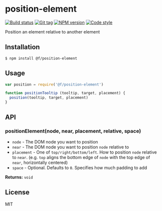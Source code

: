 
# position-element

[![Build status][travis-image]][travis-url]
[![Git tag][git-image]][git-url]
[![NPM version][npm-image]][npm-url]
[![Code style][standard-image]][standard-url]

Position an element relative to another element

## Installation

    $ npm install @f/position-element

## Usage

```js
var position = require('@f/position-element')

function positionTooltip (tooltip, target, placement) {
  position(tooltip, target, placement)
}
```

## API

### positionElement(node, near, placement, relative, space)

- `node` - The DOM node you want to position
- `near` - The DOM node you want to position `node` relative to
- `placement` - One of `top/right/bottom/left`. How to position `node` relative to `near`. (e.g. `top` aligns the bottom edge of `node` with the top edge of `near`, horizontally centered)
- `space` - Optional. Defaults to `0`. Specifies how much padding to add

**Returns:** `void`

## License

MIT

[travis-image]: https://img.shields.io/travis/micro-js/position-element.svg?style=flat-square
[travis-url]: https://travis-ci.org/micro-js/position-element
[git-image]: https://img.shields.io/github/tag/micro-js/position-element.svg?style=flat-square
[git-url]: https://github.com/micro-js/position-element
[standard-image]: https://img.shields.io/badge/code%20style-standard-brightgreen.svg?style=flat-square
[standard-url]: https://github.com/feross/standard
[npm-image]: https://img.shields.io/npm/v/@f/position-element.svg?style=flat-square
[npm-url]: https://npmjs.org/package/@f/position-element
